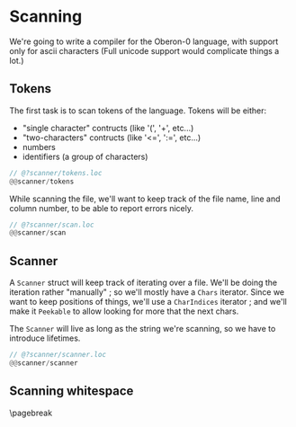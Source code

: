 # Scanning

We're going to write a compiler for the Oberon-0 language, with support only for ascii
characters (Full unicode support would complicate things a lot.)

## Tokens

The first task is to scan tokens of the language.
Tokens will be either:
- "single character" contructs (like '(', '+', etc...)
- "two-characters" contructs (like '<=', ':=', etc...)
- numbers
- identifiers (a group of characters)

```rust
// @?scanner/tokens.loc
@@scanner/tokens
```

While scanning the file, we'll want to keep track of the file name, line and column number,
to be able to report errors nicely.

```rust
// @?scanner/scan.loc
@@scanner/scan
```

## Scanner

A `Scanner` struct will keep track of iterating over a file.
We'll be doing the iteration rather "manually" ; so we'll mostly have a `Chars` iterator.
Since we want to keep positions of things, we'll use a `CharIndices` iterator ;
and we'll make it `Peekable` to allow looking for more that the next chars.

The `Scanner` will live as long as the string we're scanning, so we have to introduce lifetimes.

```rust
// @?scanner/scanner.loc
@@scanner/scanner
```

## Scanning whitespace



\pagebreak